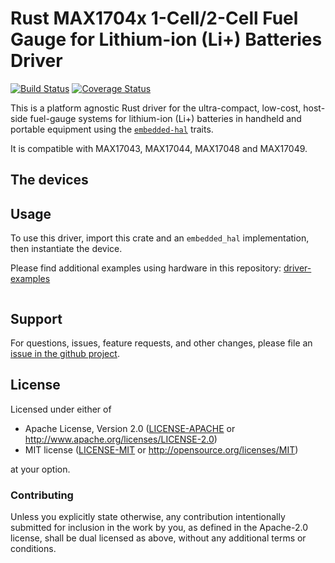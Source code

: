 # Rust MAX1704x 1-Cell/2-Cell Fuel Gauge for Lithium-ion (Li+) Batteries Driver

<!-- TODO
[![crates.io](https://img.shields.io/crates/v/max1704x.svg)](https://crates.io/crates/max1704x)
[![Docs](https://docs.rs/max1704x/badge.svg)](https://docs.rs/max1704x)
-->
[![Build Status](https://travis-ci.com/eldruin/max170xx-rs.svg?branch=master)](https://travis-ci.com/eldruin/max170xx-rs)
[![Coverage Status](https://coveralls.io/repos/github/eldruin/max170xx-rs/badge.svg?branch=master)](https://coveralls.io/github/eldruin/max170xx-rs?branch=master)

This is a platform agnostic Rust driver for the ultra-compact, low-cost,
host-side fuel-gauge systems for lithium-ion (Li+) batteries in handheld
and portable equipment using the [`embedded-hal`] traits.

It is compatible with MAX17043, MAX17044, MAX17048 and MAX17049.

<!-- TODO
This driver allows you to:
-->
<!-- TODO
[Introductory blog post]()
-->

## The devices
<!-- TODO 
Datasheets: 
-->

## Usage

To use this driver, import this crate and an `embedded_hal` implementation,
then instantiate the device.

Please find additional examples using hardware in this repository: [driver-examples]

[driver-examples]: https://github.com/eldruin/driver-examples

```rust
```

## Support

For questions, issues, feature requests, and other changes, please file an
[issue in the github project](https://github.com/eldruin/max170xx-rs/issues).

## License

Licensed under either of

 * Apache License, Version 2.0 ([LICENSE-APACHE](LICENSE-APACHE) or
   http://www.apache.org/licenses/LICENSE-2.0)
 * MIT license ([LICENSE-MIT](LICENSE-MIT) or
   http://opensource.org/licenses/MIT)

at your option.

### Contributing

Unless you explicitly state otherwise, any contribution intentionally submitted
for inclusion in the work by you, as defined in the Apache-2.0 license, shall
be dual licensed as above, without any additional terms or conditions.

[`embedded-hal`]: https://github.com/rust-embedded/embedded-hal
